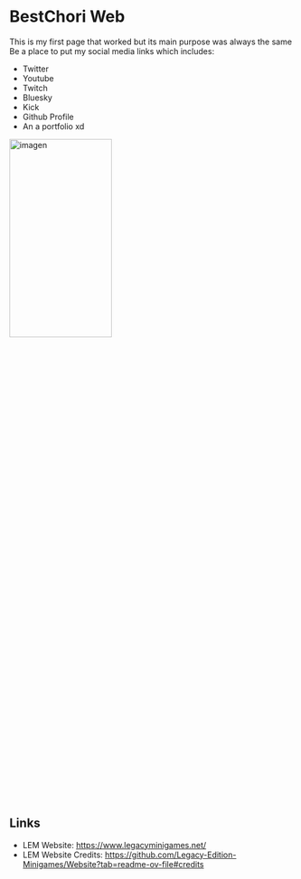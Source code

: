 <h1>
  BestChori Web
</h1>

<p>
  This is my first page that worked but its main purpose was always the same
  Be a place to put my social media links which includes:
</p>
<ul>
  <li> Twitter </li>
  <li> Youtube </li>
  <li> Twitch </li>
  <li> Bluesky </li>
  <li> Kick </li>
  <li> Github Profile </li>
  <li> An a portfolio xd</li>
</ul>

<img width="60%" height="30%" alt="imagen" src="https://github.com/user-attachments/assets/7f3e12f5-b793-4681-a1da-9036cc2a30fd"/>

<h2>
  Links
</h4>

- LEM Website: https://www.legacyminigames.net/
- LEM Website Credits: https://github.com/Legacy-Edition-Minigames/Website?tab=readme-ov-file#credits
